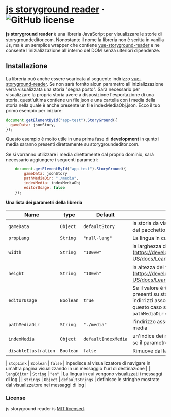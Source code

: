 # [js storyground reader](https://storygroundeditor.com) &middot; ![GitHub license](https://img.shields.io/badge/license-MIT-blue.svg)

**js storyground reader** è una libreria JavaScript per visualizzare le storie di storygroundeditor.com.
Nonostante il nome la libreria non è scritta in vanilla Js, ma è un semplice wrapper che contiene [vue-storyground-reader](https://www.npmjs.com/package/vue-storyground-reader) e ne consente l'inizializzazione all'interno del DOM senza ulteriori dipendenze.

## Installazione

La libreria può anche essere scaricata al seguente indirizzo [vue-storyground-reader](https://storygroundeditor.com/downloads).
Se non sarà fornito alcun parametro all'inizializzazione verrà visualizzata una storia "segna posto". Sarà necessario per visualizzare la propria storia avere a disposizione l'esportazione di una storia, quest'ultima contiene un file json e una cartella con i media della storia nella quale è anche presente un file indexMediaObj.json.
Ecco il tuo primo esempio per iniziare:

```js
document.getElementById("app-test").StoryGround({
  gameData: jsonStory,
});
```

Questo esempio è molto utile in una prima fase di **development** in qunto i media saranno presenti direttamente su storygroundeditor.com.

Se si vorranno utilizzare i media direttamente dal proprio dominio, sarà necessario aggiungere i seguenti parametri:

```js
    document.getElementById("app-test").StoryGround({
        gameData: jsonStory
        pathMediaDir: "./media",
        indexMedia: indexMediaObj
        editorUsage: false
    });
```

**Una lista dei parametri della libreria**

| Name                 | type      | Default             | description                                                                                                                                                                                                                                          |
| -------------------- | --------- | ------------------- | ---------------------------------------------------------------------------------------------------------------------------------------------------------------------------------------------------------------------------------------------------- |
| `gameData`           | `Object`  | `defaultStory`      | la storia da visualizzare che si può trovare all'interno del pacchetto d'esportazione in formato JSON                                                                                                                                                |
| `propLang`           | `String`  | `"null-lang"`       | La lingua in cui deve essere visualizzata la storia                                                                                                                                                                                                  |
| `width`              | `String`  | `"100vw"`           | la larghezza del visualizzatore (https://developer.mozilla.org/en-US/docs/Learn/CSS/Building_blocks/Values_and_units)                                                                                                                                |
| `height`             | `String`  | `"100vh"`           | la altezza del visualizzatore (https://developer.mozilla.org/en-US/docs/Learn/CSS/Building_blocks/Values_and_units)                                                                                                                                  |
| `editorUsage`        | `Boolean` | `true`              | Se il valore è `true` verranno utlizzati alcuni datai presenti su storygroundeditor.com in particolare gli indirrizzi assoluti ai media presenti nella storia, in questo caso sarà necessario valorizzare i parametri: `pathMediaDir` e `indexMedia` |
| `pathMediaDir`       | `String`  | `"./media"`         | l'indirizzo assoluto alla cartella in cui sono presenti i media                                                                                                                                                                                      |
| `indexMedia`         | `Object`  | `defaultIndexMedia` | un'indice dei media presenti nella storia è necessario se il parametro `editorUsage` è `false`                                                                                                                                                       |
| `disableIlustration` | `Boolean` | `false`             | Rimuove dal la possibilità di visualizzare i media                                                                                                                                                                                                   |

| `stopLink` | `Boolean` | `false` | inpedisce al visualizzatore di navigare in un'altra pagina visualizzando in un messaggio l'url di destinazione |
| `langEditor` | `String` | `"en"` | La lingua in cui vengono visualizzati i messaggi di log |
| `strings` | `Object` | `defaultStrings` | definisce le stringhe mostrate dal visualizzatore nei messaggi di log |

### License

js storyground reader is [MIT licensed](./LICENSE).
